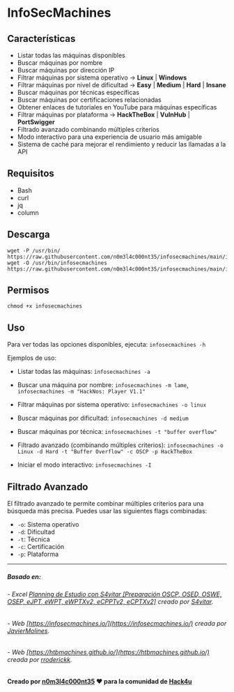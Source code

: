 # InfoSecMachines

## Características

- Listar todas las máquinas disponibles
- Buscar máquinas por nombre
- Buscar máquinas por dirección IP
- Filtrar máquinas por sistema operativo -> **Linux** | **Windows**
- Filtrar máquinas por nivel de dificultad -> **Easy** | **Medium** | **Hard** | **Insane**
- Buscar máquinas por técnicas específicas
- Buscar máquinas por certificaciones relacionadas
- Obtener enlaces de tutoriales en YouTube para máquinas específicas
- Filtrar máquinas por plataforma -> **HackTheBox** | **VulnHub** | **PortSwigger**
- Filtrado avanzado combinando múltiples criterios
- Modo interactivo para una experiencia de usuario más amigable
- Sistema de caché para mejorar el rendimiento y reducir las llamadas a la API

## Requisitos

- Bash
- curl
- jq
- column

## Descarga

```shell
wget -P /usr/bin/ https://raw.githubusercontent.com/n0m3l4c000nt35/infosecmachines/main/infosecmachines
wget -O /usr/bin/infosecmachines https://raw.githubusercontent.com/n0m3l4c000nt35/infosecmachines/main/infosecmachines
```

## Permisos

```shell
chmod +x infosecmachines
```

## Uso

Para ver todas las opciones disponibles, ejecuta:
`infosecmachines -h`

Ejemplos de uso:

- Listar todas las máquinas:
`infosecmachines -a`

- Buscar una máquina por nombre:
`infosecmachines -m lame`, `infosecmachines -m "HackNos: Player V1.1"`

- Filtrar máquinas por sistema operativo:
`infosecmachines -o linux`

- Buscar máquinas por dificultad:
`infosecmachines -d medium`

- Buscar máquinas por técnica:
`infosecmachines -t "buffer overflow"`

- Filtrado avanzado (combinando múltiples criterios):
`infosecmachines -o Linux -d Hard -t "Buffer Overflow" -c OSCP -p HackTheBox`

- Iniciar el modo interactivo:
`infosecmachines -I`

## Filtrado Avanzado

El filtrado avanzado te permite combinar múltiples criterios para una búsqueda más precisa. Puedes usar las siguientes flags combinadas:

- `-o`: Sistema operativo
- `-d`: Dificultad
- `-t`: Técnica
- `-c`: Certificación
- `-p`: Plataforma

---

##### Basado en:
###### - Excel [Planning de Estudio con S4vitar [Preparación OSCP, OSED, OSWE, OSEP, eJPT, eWPT, eWPTXv2, eCPPTv2, eCPTXv2]](https://docs.google.com/spreadsheets/d/1dzvaGlT_0xnT-PGO27Z_4prHgA8PHIpErmoWdlUrSoA/edit#gid=0) creado por [S4vitar](https://github.com/s4vitar).
###### - Web [https://infosecmachines.io/](https://infosecmachines.io/) creada por [JavierMolines](https://github.com/JavierMolines/).
###### - Web [https://htbmachines.github.io/](https://htbmachines.github.io/) creada por [rroderickk](https://github.com/rroderickk).

#### Creado por [n0m3l4c000nt35](https://github.com/n0m3l4c000nt35) ♥ para la comunidad de [Hack4u](https://hack4u.io/)

